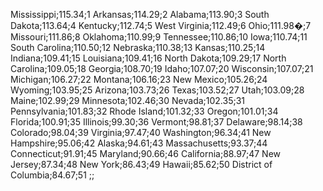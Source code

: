 Mississippi;115.34;1
Arkansas;114.29;2
Alabama;113.90;3
South Dakota;113.64;4
Kentucky;112.74;5
West Virginia;112.49;6
Ohio;111.98�;7
Missouri;111.86;8
Oklahoma;110.99;9
Tennessee;110.86;10
Iowa;110.74;11
South Carolina;110.50;12
Nebraska;110.38;13
Kansas;110.25;14
Indiana;109.41;15
Louisiana;109.41;16
North Dakota;109.29;17
North Carolina;109.05;18
Georgia;108.70;19
Idaho;107.07;20
Wisconsin;107.07;21
Michigan;106.27;22
Montana;106.16;23
New Mexico;105.26;24
Wyoming;103.95;25
Arizona;103.73;26
Texas;103.52;27
Utah;103.09;28
Maine;102.99;29
Minnesota;102.46;30
Nevada;102.35;31
Pennsylvania;101.83;32
Rhode Island;101.32;33
Oregon;101.01;34
Florida;100.91;35
Illinois;99.30;36
Vermont;98.81;37
Delaware;98.14;38
Colorado;98.04;39
Virginia;97.47;40
Washington;96.34;41
New Hampshire;95.06;42
Alaska;94.61;43
Massachusetts;93.37;44
Connecticut;91.91;45
Maryland;90.66;46
California;88.97;47
New Jersey;87.34;48
New York;86.43;49
Hawaii;85.62;50
District of Columbia;84.67;51
;;